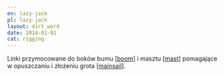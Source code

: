 ```yaml
---
en: lazy-jack
pl: lazy-jack
layout: dict_word
date: 2014-01-01
cat: rigging
---
```


Linki przymocowane do boków bumu [[boom](/dict/boom.html)] i masztu [[mast](/dict/mast.html)] 
pomagające w opuszczaniu i złożeniu grota [[mainsail](/dict/mainsail.html)].